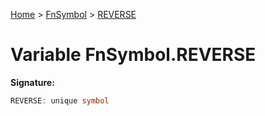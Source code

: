 [Home](../../../index.md) &gt; [FnSymbol](../../fnsymbol.md) &gt; [REVERSE](./reverse.md)

# Variable FnSymbol.REVERSE


<b>Signature:</b>

```typescript
REVERSE: unique symbol
```
